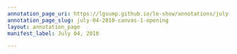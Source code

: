 ```yaml
---
annotation_page_uri: https://lgsump.github.io/le-show/annotations/july-04-2010-canvas-1-opening.json
annotation_page_slug: july-04-2010-canvas-1-opening
layout: annotation_page
manifest_label: July 04, 2010

---
```

